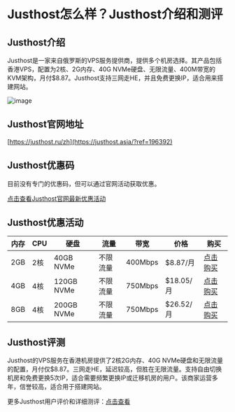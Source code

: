 # Justhost怎么样？Justhost介绍和测评

## Justhost介绍

Justhost是一家来自俄罗斯的VPS服务提供商，提供多个机房选择。其产品包括香港VPS，配置为2核、2G内存、40G NVMe硬盘、无限流量、400M带宽的KVM架构，月付$8.87。Justhost支持三网走HE，并且免费更换IP，适合用来搭建网站。

![image](https://github.com/rm323680/Justhost/assets/169754664/213edd5d-f918-4ec2-b644-846ee7cc16b2)

## Justhost官网地址

[https://justhost.ru/zh](https://justhost.asia/?ref=196392)

## Justhost优惠码

目前没有专门的优惠码，但可以通过官网活动获取优惠。

[点击查看Justhost官网最新优惠活动](https://justhost.asia/?ref=196392)

## Justhost优惠活动

| 内存 | CPU | 硬盘 | 流量 | 带宽 | 价格 | 购买 |
| --- | --- | --- | --- | --- | --- | --- |
| 2GB | 2核 | 40GB NVMe | 不限流量 | 400Mbps | $8.87/月 | [点击购买](https://justhost.asia/?ref=196392) |
| 4GB | 4核 | 120GB NVMe | 不限流量 | 750Mbps | $18.05/月 | [点击购买](https://justhost.asia/?ref=196392) |
| 8GB | 4核 | 200GB NVMe | 不限流量 | 750Mbps | $26.52/月 | [点击购买](https://justhost.asia/?ref=196392) |

## Justhost评测

Justhost的VPS服务在香港机房提供了2核2G内存、40G NVMe硬盘和无限流量的配置，月付仅$8.87。三网走HE，延迟较高，但胜在无限流量。支持自由切换机房和免费更换5次IP，适合需要频繁更换IP或迁移机房的用户。该商家运营多年，信誉较高，适合用于搭建网站。

更多Justhost用户评价和详细测评：[点击查看](https://justhost.asia/?ref=196392)
